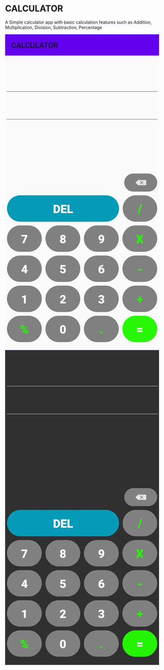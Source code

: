 # CALCULATOR

A Simple calculator app with basic calculation features such as Addition, Multiplication, Division, Subtraction, Percentage

![](images/light.jpeg)
![](images/dark.jpeg)
